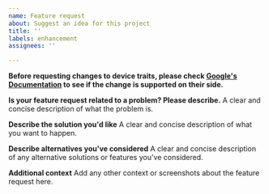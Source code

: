 ```yaml
---
name: Feature request
about: Suggest an idea for this project
title: ''
labels: enhancement
assignees: ''

---
```


**Before requesting changes to device traits, please check [Google's Documentation](https://developers.google.com/assistant/smarthome/traits) to see if the change is supported on their side.**

**Is your feature request related to a problem? Please describe.**
A clear and concise description of what the problem is.

**Describe the solution you'd like**
A clear and concise description of what you want to happen.

**Describe alternatives you've considered**
A clear and concise description of any alternative solutions or features you've considered.

**Additional context**
Add any other context or screenshots about the feature request here.
